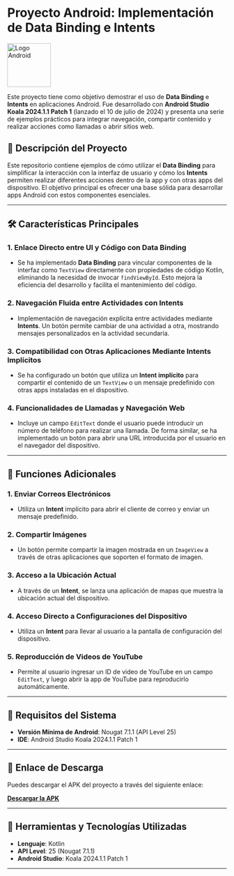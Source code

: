 # Proyecto Android: Implementación de Data Binding e Intents

<img src="https://uxwing.com/wp-content/themes/uxwing/download/brands-and-social-media/android-studio-icon.png" alt="Logo Android" width="100" />

Este proyecto tiene como objetivo demostrar el uso de **Data Binding** e **Intents** en aplicaciones Android. Fue desarrollado con **Android Studio Koala 2024.1.1 Patch 1** (lanzado el 10 de julio de 2024) y presenta una serie de ejemplos prácticos para integrar navegación, compartir contenido y realizar acciones como llamadas o abrir sitios web.

## 📝 Descripción del Proyecto

Este repositorio contiene ejemplos de cómo utilizar el **Data Binding** para simplificar la interacción con la interfaz de usuario y cómo los **Intents** permiten realizar diferentes acciones dentro de la app y con otras apps del dispositivo. El objetivo principal es ofrecer una base sólida para desarrollar apps Android con estos componentes esenciales.

---

## 🛠 Características Principales

### 1. **Enlace Directo entre UI y Código con Data Binding**
- Se ha implementado **Data Binding** para vincular componentes de la interfaz como `TextView` directamente con propiedades de código Kotlin, eliminando la necesidad de invocar `findViewById`. Esto mejora la eficiencia del desarrollo y facilita el mantenimiento del código.

### 2. **Navegación Fluida entre Actividades con Intents**
- Implementación de navegación explícita entre actividades mediante **Intents**. Un botón permite cambiar de una actividad a otra, mostrando mensajes personalizados en la actividad secundaria.

### 3. **Compatibilidad con Otras Aplicaciones Mediante Intents Implícitos**
- Se ha configurado un botón que utiliza un **Intent implícito** para compartir el contenido de un `TextView` o un mensaje predefinido con otras apps instaladas en el dispositivo.

### 4. **Funcionalidades de Llamadas y Navegación Web**
- Incluye un campo `EditText` donde el usuario puede introducir un número de teléfono para realizar una llamada. De forma similar, se ha implementado un botón para abrir una URL introducida por el usuario en el navegador del dispositivo.

---

## 🚀 Funciones Adicionales

### 1. **Enviar Correos Electrónicos**
- Utiliza un **Intent** implícito para abrir el cliente de correo y enviar un mensaje predefinido.

### 2. **Compartir Imágenes**
- Un botón permite compartir la imagen mostrada en un `ImageView` a través de otras aplicaciones que soporten el formato de imagen.

### 3. **Acceso a la Ubicación Actual**
- A través de un **Intent**, se lanza una aplicación de mapas que muestra la ubicación actual del dispositivo.

### 4. **Acceso Directo a Configuraciones del Dispositivo**
- Utiliza un **Intent** para llevar al usuario a la pantalla de configuración del dispositivo.

### 5. **Reproducción de Videos de YouTube**
- Permite al usuario ingresar un ID de video de YouTube en un campo `EditText`, y luego abrir la app de YouTube para reproducirlo automáticamente.

---

## 📱 Requisitos del Sistema

- **Versión Mínima de Android**: Nougat 7.1.1 (API Level 25)
- **IDE**: Android Studio Koala 2024.1.1 Patch 1

---

## 🔗 Enlace de Descarga

Puedes descargar el APK del proyecto a través del siguiente enlace:

**[Descargar la APK](https://drive.google.com/file/d/1FJYYLecCz7UsCyiYW9JlZGLI9opkYpRj/view?usp=drive_link)**

---

## 🔧 Herramientas y Tecnologías Utilizadas

- **Lenguaje**: Kotlin
- **API Level**: 25 (Nougat 7.1.1)
- **Android Studio**: Koala 2024.1.1 Patch 1

---

